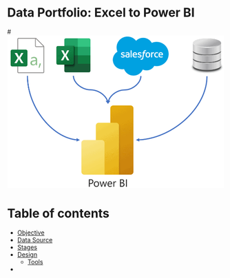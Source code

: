 # Data Portfolio:         Excel to Power BI





#![excel-to-powerbi-animated-diagram](assets/excel_sql_powerbi.png)




# Table of contents

- [Objective](#objective)
- [Data Source](#data-sourc#)
- [Stages](#stages)
- [Design](#design)
    - [Tools](#tools)
- 






